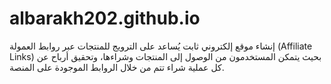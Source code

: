 # albarakh202.github.io
إنشاء موقع إلكتروني ثابت يُساعد على الترويج للمنتجات عبر روابط العمولة (Affiliate Links) بحيث يتمكن المستخدمون من الوصول إلى المنتجات وشراءها، وتحقيق أرباح عن كل عملية شراء تتم من خلال الروابط الموجودة على المنصة.

